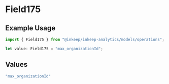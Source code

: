 # Field175

## Example Usage

```typescript
import { Field175 } from "@inkeep/inkeep-analytics/models/operations";

let value: Field175 = "max_organizationId";
```

## Values

```typescript
"max_organizationId"
```